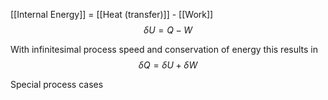 [[Internal Energy]] = [[Heat (transfer)]] - [[Work]]
$$\delta U = Q - W$$

With infinitesimal process speed and conservation of energy this results in 
$$\delta Q = \delta U + \delta W $$

Special process cases